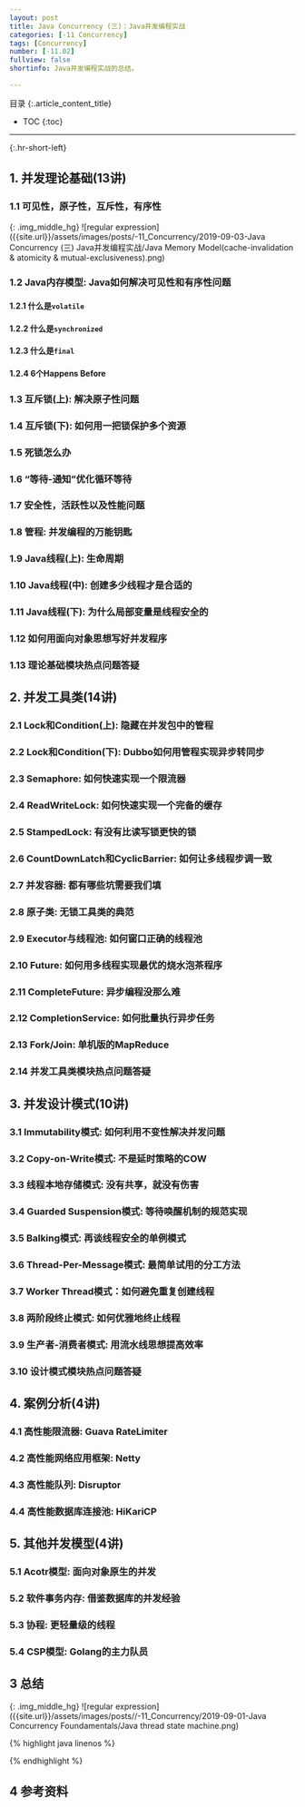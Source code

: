 ```yaml
---
layout: post
title: Java Concurrency (三)：Java并发编程实战
categories: [-11 Concurrency]
tags: [Concurrency]
number: [-11.02]
fullview: false
shortinfo: Java并发编程实战的总结。

---
```

目录
{:.article_content_title}


* TOC
{:toc}

---
{:.hr-short-left}

## 1. 并发理论基础(13讲)

### 1.1 可见性，原子性，互斥性，有序性

{: .img_middle_hg}
![regular expression]({{site.url}}/assets/images/posts/-11_Concurrency/2019-09-03-Java Concurrency (三) Java并发编程实战/Java Memory Model(cache-invalidation & atomicity & mutual-exclusiveness).png)

### 1.2 Java内存模型: Java如何解决可见性和有序性问题

#### 1.2.1 什么是`volatile`

#### 1.2.2 什么是`synchronized`

#### 1.2.3 什么是`final`

#### 1.2.4 6个Happens Before



### 1.3 互斥锁(上): 解决原子性问题

### 1.4 互斥锁(下): 如何用一把锁保护多个资源

### 1.5 死锁怎么办

### 1.6 “等待-通知”优化循环等待

### 1.7 安全性，活跃性以及性能问题

### 1.8 管程: 并发编程的万能钥匙

### 1.9 Java线程(上): 生命周期

### 1.10 Java线程(中): 创建多少线程才是合适的

### 1.11 Java线程(下): 为什么局部变量是线程安全的

### 1.12 如何用面向对象思想写好并发程序

### 1.13 理论基础模块热点问题答疑

## 2. 并发工具类(14讲)

### 2.1 Lock和Condition(上): 隐藏在并发包中的管程

### 2.2 Lock和Condition(下): Dubbo如何用管程实现异步转同步

### 2.3 Semaphore: 如何快速实现一个限流器

### 2.4 ReadWriteLock: 如何快速实现一个完备的缓存

### 2.5 StampedLock: 有没有比读写锁更快的锁

### 2.6 CountDownLatch和CyclicBarrier: 如何让多线程步调一致

### 2.7 并发容器: 都有哪些坑需要我们填

### 2.8 原子类: 无锁工具类的典范

### 2.9 Executor与线程池: 如何窗口正确的线程池

### 2.10 Future: 如何用多线程实现最优的烧水泡茶程序

### 2.11 CompleteFuture: 异步编程没那么难

### 2.12 CompletionService: 如何批量执行异步任务

### 2.13 Fork/Join: 单机版的MapReduce

### 2.14 并发工具类模块热点问题答疑

## 3. 并发设计模式(10讲)

### 3.1 Immutability模式: 如何利用不变性解决并发问题

### 3.2 Copy-on-Write模式: 不是延时策略的COW

### 3.3 线程本地存储模式: 没有共享，就没有伤害

### 3.4 Guarded Suspension模式: 等待唤醒机制的规范实现

### 3.5 Balking模式: 再谈线程安全的单例模式

### 3.6 Thread-Per-Message模式: 最简单试用的分工方法

### 3.7 Worker Thread模式：如何避免重复创建线程

### 3.8 两阶段终止模式: 如何优雅地终止线程

### 3.9 生产者-消费者模式: 用流水线思想提高效率

### 3.10 设计模式模块热点问题答疑

## 4. 案例分析(4讲)

### 4.1 高性能限流器: Guava RateLimiter

### 4.2 高性能网络应用框架: Netty

### 4.3 高性能队列: Disruptor

### 4.4 高性能数据库连接池: HiKariCP

## 5. 其他并发模型(4讲)

### 5.1 Acotr模型: 面向对象原生的并发

### 5.2 软件事务内存: 借鉴数据库的并发经验

### 5.3 协程: 更轻量级的线程

### 5.4 CSP模型: Golang的主力队员








## 3 总结 ##

{: .img_middle_hg}
![regular expression]({{site.url}}/assets/images/posts//-11_Concurrency/2019-09-01-Java Concurrency Foundamentals/Java thread state machine.png)



{% highlight java linenos %}

{% endhighlight %}

## 4 参考资料 ##







